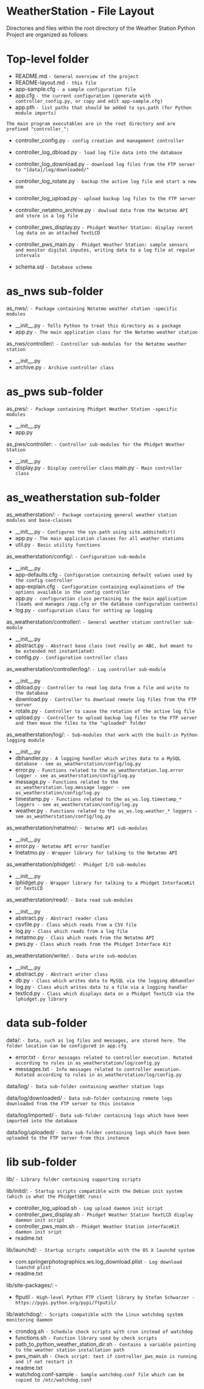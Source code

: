 WeatherStation - File Layout
==============

Directories and files within the root directory of the Weather Station Python Project are organized as follows:

Top-level folder
====

- README.md `- General overview of the project`
- README-layout.md `- this file`
- app-sample.cfg `- a sample configuration file`
- app.cfg `- the current configuration (generate with controller_config.py, or copy and edit app-sample.cfg)`
- app.pth `- list paths that should be added to sys.path (for Python module imports)`

`The main program executables are in the root directory and are prefixed "controller_":`
- controller_config.py `- config creation and management controller`
- controller_log_dbload.py `- load log file data into the database`
- controller_log_download.py `- download log files from the FTP server to "[data]/log/downloaded/"`
- controller_log_rotate.py `- backup the active log file and start a new one`
- controller_log_upload.py `- upload backup log files to the FTP server`
- controller_netatmo_archive.py `- dowload data from the Netatmo API and store in a log file`
- controller_pws_display.py `- Phidget Weather Station: display recent log data on an attached TextLCD`
- controller_pws_main.py `- Phidget Weather Station: sample sensors and monitor digital inputes, writing data to a log file at regular intervals`

- schema.sql `- Database schema`

as_nws sub-folder
====

as_nws/: `- Package containing Netatmo weather station -specific modules`
- \_\_init\_\_.py `- Tells Python to treat this directory as a package`
- app.py `- The main application class for the Netatmo weather station`

as_nws/controller/: `- Controller sub-modules for the Netatmo weather station`
- \_\_init\_\_.py
- archive.py `- Archive controller class`

as_pws sub-folder
====

as_pws/: `- Package containing Phidget Weather Station -specific modules`
- \_\_init\_\_.py
- app.py

as_pws/controller: `- Controller sub-modules for the Phidget Weather Station`
- \_\_init\_\_.py
- display.py `- Display controller class`
main.py `- Main controller class`

as_weatherstation sub-folder
====

as_weatherstation/: `- Package containing general weather station modules and base-classes`
- \_\_init\_\_.py `- Configures the sys.path using site.addsitedir()`
- app.py `- The main application classes for all weather stations`
- util.py `- Basic utility functions`

as_weatherstation/config/: `- Configuration sub-module`
- \_\_init\_\_.py
- app-defaults.cfg `- Configuration containing default values used by the config controller`
- app-explain.cfg `- Configuration containing explainations of the options available in the config controller`
- app.py `- configuration class pertaining to the main application (loads and manages /app.cfg or the database configuration contents)`
- log.py `- configuration class for setting up logging`

as_weatherstation/controller/: `- General weather station controller sub-module`
- \_\_init\_\_.py
- abstract.py `- Abstract base class (not really an ABC, but meant to be extended not instantiated)`
- config.py `- Configuration controller class`

as_weatherstation/controller/log/: `- Log controller sub-module`
- \_\_init\_\_.py
- dbload.py `- Controller to read log data from a file and write to the database`
- download.py `- Controller to download remote log files from the FTP server`
- rotate.py `- Controller to cause the rotation of the active log file`
- upload.py `- Controller to upload backup log files to the FTP server and then move the files to the "uploaded" folder`

as_weatherstation/log/: `- Sub-modules that work with the built-in Python logging module`
- \_\_init\_\_.py
- dbhandler.py `- A logging handler which writes data to a MySQL database - see as_weatherstation/config/log.py`
- error.py `- Functions related to the as_weatherstation.log.error logger - see as_weatherstation/config/log.py`
- message.py `- Functions related to the as_weatherstation.log.message logger - see as_weatherstation/config/log.py`
- timestamp.py `- Functions related to the as_ws.log.timestamp_* loggers - see as_weatherstation/config/log.py`
- weather.py `- Functions related to the as_ws.log.weather_* loggers - see as_weatherstation/config/log.py`

as_weatherstation/netatmo/: `- Netatmo API sub-modules`
- \_\_init\_\_.py
- error.py `- Netatmo API error handler`
- lnetatmo.py `- Wrapper library for talking to the Netatmo API`

as_weatherstation/phidget/: `- Phidget I/O sub-modules`
- \_\_init\_\_.py
- lphidget.py `- Wrapper library for talking to a Phidget InterfaceKit or TextLCD`

as_weatherstation/read/: `- Data read sub-modules`
- \_\_init\_\_.py
- abstract.py `- Abstract reader class`
- csvfile.py `- Class which reads from a CSV file`
- log.py `- Class which reads from a log file`
- netatmo.py `- Class which reads from the Netatmo API`
- pws.py `- Class which reads from the Phidget Interface Kit`

as_weatherstation/write/: `- Data write sub-modules`
- \_\_init\_\_.py
- abstract.py `- Abstract writer class`
- db.py `- Class which writes data to MySQL via the logging dbhandler`
- log.py `- Class which writes data to a file via a logging handler`
- textlcd.py `- Class which displays data on a Phidget TextLCD via the lphidget.py library`

data sub-folder
====

data/: `- Data, such as log files and messages, are stored here. The folder location can be configured in app.cfg`
- error.txt `- Error messages related to controller execution. Rotated according to rules in as_weatherstation/log/config.py`
- messages.txt `- Info messages related to controller execution. Rotated according to rules in as_weatherstation/log/config.py`

data/log/ `- Data sub-folder containing weather station logs`

data/log/downloaded/ `- Data sub-folder containing remote logs downloaded from the FTP server to this instance`

data/log/imported/ `- Data sub-folder containing logs which have been imported into the database`

data/log/uploaded/ `- Data sub-folder containing logs which have been uploaded to the FTP server from this instance`


lib sub-folder
====

lib/ `- Library folder containing supporting scripts`

lib/initd/: `- Startup scripts compatible with the Debian init system (which is what the PhidgetSBC runs)`
- controller_log_upload.sh `- Log upload daemon init script`
- controller_pws_display.sh `- Phidget Weather Station TextLCD display daemon init script`
- controller_pws_main.sh `- Phidget Weather Station interfaceKit daemon init sript`
- readme.txt 

lib/launchd/: `- Startup scripts compatible with the OS X launchd system`
- com.springerphotographics.ws.log_download.plist `- Log download luanchd plist`
- readme.txt

lib/site-packages/: - 
- ftputil `- High-level Python FTP client library by Stefan Schwarzer - https://pypi.python.org/pypi/ftputil/`

lib/watchdog/: `- Scripts compatible with the Linux watchdog system monitoring daemon`
- crondog.sh `- Schedule check scripts with cron instead of watchdog`
- functions.sh `- Function library used by check scripts`
- path_to_python_weather_station_dir.sh `- Contains a variable pointing to the weather station installation path`
- pws_main.sh `- Check script: test if controller_pws_main is running and if not restart it`
- readme.txt
- watchdog.conf-sample `- Sample watchdog.conf file which can be copied to /etc/watchdog.conf`
